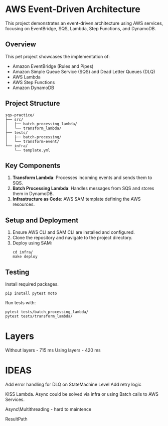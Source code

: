 # AWS Event-Driven Architecture

This project demonstrates an event-driven architecture using AWS services, focusing on EventBridge, SQS, Lambda, Step Functions, and DynamoDB.

## Overview

This pet project showcases the implementation of:
- Amazon EventBridge (Rules and Pipes)
- Amazon Simple Queue Service (SQS) and Dead Letter Queues (DLQ)
- AWS Lambda
- AWS Step Functions
- Amazon DynamoDB

## Project Structure

```
sqs-practice/
├── src/
│   ├── batch_processing_lambda/
│   └── transform_lambda/
├── tests/
│   ├── batch-processing/
│   └── transform-event/
└── infra/
    └── template.yml
```

## Key Components

1. **Transform Lambda**: Processes incoming events and sends them to SQS.
2. **Batch Processing Lambda**: Handles messages from SQS and stores them in DynamoDB.
3. **Infrastructure as Code**: AWS SAM template defining the AWS resources.

## Setup and Deployment

1. Ensure AWS CLI and SAM CLI are installed and configured.
2. Clone the repository and navigate to the project directory.
3. Deploy using SAM:
   ```
   cd infra/
   make deploy
   ```

## Testing

Install required packages.

```
pip install pytest moto
```

Run tests with:
```
pytest tests/batch_processing_lambda/
pytest tests/transform_lambda/
```

# Layers

Without layers - 715 ms
Using layers - 420 ms


# IDEAS

Add error handling for DLQ on StateMachine Level
Add retry logic

KISS Lambda.
Async could be solved via infra or using Batch calls to AWS Services.

Async\Multithreading - hard to maintence

ResultPath